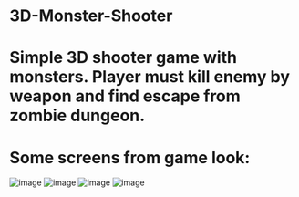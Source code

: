 # 3D-Monster-Shooter
# Simple 3D shooter game with monsters. Player must kill enemy by weapon and find escape from zombie dungeon.
# Some screens from game look:
![image](https://user-images.githubusercontent.com/61738820/114417184-a97d2600-9bb1-11eb-8a04-bb3b5a0cb877.png)
![image](https://user-images.githubusercontent.com/61738820/114417530-f5c86600-9bb1-11eb-90a5-d1b557c0ed5a.png)
![image](https://user-images.githubusercontent.com/61738820/114417668-1395cb00-9bb2-11eb-8f87-3f2ca9ebe218.png)
![image](https://user-images.githubusercontent.com/61738820/114418159-8606ab00-9bb2-11eb-9f01-70f75bf04d8f.png)
